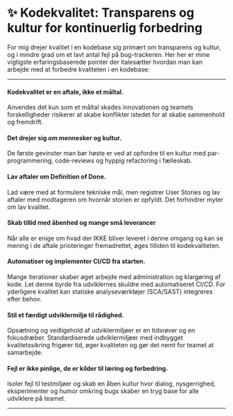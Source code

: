 # ✨ Kodekvalitet: Transparens og kultur for kontinuerlig forbedring

For mig drejer kvalitet i en kodebase sig primært om transparens og kultur, og i mindre grad om et lavt antal fejl på bug-trackeren. 
Her her er mine vigtigste erfaringsbaserede pointer der italesætter hvordan man kan arbejde med at forbedre kvaliteten i en kodebase:

---

#### Kodekvalitet er en aftale, ikke et måltal.
Anvendes det kun som et måltal skades innovationen og teamets forskelligheder risikerer at skabe konflikter istedet for at skabe sammenhold og fremdrift.

#### Det drejer sig om mennesker og kultur.
De første gevinster man bør høste er ved at opfordre til en kultur med par-programmering, code-reviews og hyppig refactoring i fælleskab.

#### Lav aftaler om Definition of Done.
Lad være med at formulere tekniske mål, men registrer User Stories og lav aftaler med modtageren om hvornår storien er opfyldt. Det forhindrer myter om lav kvalitet.

#### Skab tillid med åbenhed og mange små leverancer
Når alle er enige om hvad der IKKE bliver leveret i denne omgang og kan se mening i de aftale prioteringer fremadrettet, øges tilliden til kodekvaliteten.

#### Automatiser og implementer CI/CD fra starten.
Mange iterationer skaber øget arbejde med administration og klargøring af kode. Let denne byrde fra udviklernes skuldre med automatiseret CI/CD. For yderligere kvalitet kan statiske analyseværktøjer (SCA/SAST) integreres efter behov.

#### Stil et færdigt udviklermiljø til rådighed.
Opsætning og vedligehold af udviklermiljøer er en tidsrøver og en fokusdræber.  Standardiserede udviklermiljøer med indbygget kvalitetssikring frigører tid, øger kvaliteten og gør det nemt for teamet at samarbejde. 

#### Fejl er ikke pinlige, de er kilder til læring og forbedring.
Isoler fejl til testmiljøer og skab en åben kultur hvor dialog, nysgerrighed, eksperimenter og humor omkring bugs skaber en tryg base for alle udviklere på teamet.

---